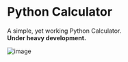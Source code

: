 # Python Calculator
A simple, yet working Python Calculator. <br>
**Under heavy development.**

![image](https://github.com/user-attachments/assets/e276df53-3a79-4969-95cd-3adae64b3e23)
